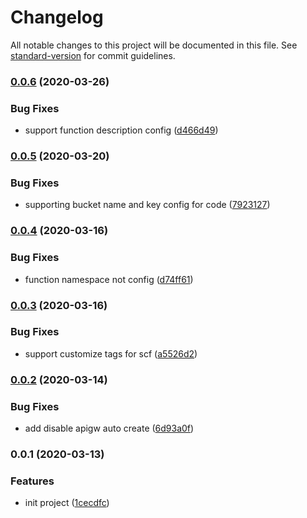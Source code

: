 # Changelog

All notable changes to this project will be documented in this file. See [standard-version](https://github.com/conventional-changelog/standard-version) for commit guidelines.

### [0.0.6](https://github.com/serverless-components/tencent-framework/compare/v0.0.5...v0.0.6) (2020-03-26)


### Bug Fixes

* support function description config ([d466d49](https://github.com/serverless-components/tencent-framework/commit/d466d49628b25d40226d0743d64137b59f7c8679))

### [0.0.5](https://github.com/serverless-components/tencent-framework/compare/v0.0.4...v0.0.5) (2020-03-20)


### Bug Fixes

* supporting bucket name and key config for code ([7923127](https://github.com/serverless-components/tencent-framework/commit/79231274b7b835affbeeea65b96affac93956484))

### [0.0.4](https://github.com/serverless-components/tencent-framework/compare/v0.0.3...v0.0.4) (2020-03-16)


### Bug Fixes

* function namespace not config ([d74ff61](https://github.com/serverless-components/tencent-framework/commit/d74ff61ccb98de22bea8df0f5e8c6a23b8ce74e1))

### [0.0.3](https://github.com/serverless-components/tencent-framework/compare/v0.0.2...v0.0.3) (2020-03-16)


### Bug Fixes

* support customize tags for scf ([a5526d2](https://github.com/serverless-components/tencent-framework/commit/a5526d25529fb8cd6bdbf1078b27d203a446c997))

### [0.0.2](https://github.com/serverless-components/tencent-framework/compare/v0.0.1...v0.0.2) (2020-03-14)


### Bug Fixes

* add disable apigw auto create ([6d93a0f](https://github.com/serverless-components/tencent-framework/commit/6d93a0fe45cd1a9bb83d73271f9f06de07dc150f))

### 0.0.1 (2020-03-13)


### Features

* init project ([1cecdfc](https://github.com/serverless-components/tencent-framework/commit/1cecdfc7c9de8814ebded00afca5dbf64c1a16ef))
